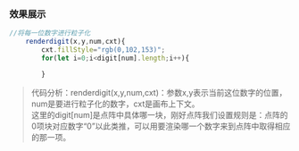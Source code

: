 ### 效果展示

```JavaScript
//将每一位数字进行粒子化
    renderdigit(x,y,num,cxt){
        cxt.fillStyle="rgb(0,102,153)";
        for(let i=0;i<digit[num].length;i++){

        }
```
> 代码分析：renderdigit(x,y,num,cxt)：参数x,y表示当前这位数字的位置， num是要进行粒子化的数字，cxt是画布上下文。  
这里的digit[num]是点阵中具体哪一块，刚好点阵我们设置规则是：点阵的0项块对应数字“0”以此类推，可以用要渲染哪一个数字来到点阵中取得相应的那一项。
